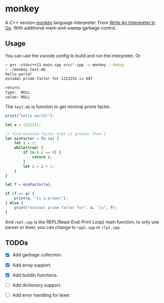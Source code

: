 # monkey
A C++ version [monkey](https://monkeylang.org/) language interpreter. From [Write An Interpreter In Go](https://interpreterbook.com/).
With additional mark-and-sweep garbage control.
## Usage
You can use the vscode config to build and run the interpreter. Or
```bash
> g++ -std=c++11 main.cpp src/*.cpp -o monkey --debug
> ./monkey test.mk
hello world!
minimal prime factor for 1321231 is 487 

return: 
type:  NULL
value: NULL
```
The `test.mk` is function to get minimal prime factor.
```js
print("hello world!");

let a = 1321231;

// find mininum factor that is greater than 1
let minFactor = fn (a) {
	let i = 2;
	while(true) {
		if (a % i == 0) { 
			return i;
		}
		let i = i + 1;
	}
}

let f = minFactor(a);

if (f == a) {
	print(a, "is a prime!");
} else {
	print("minimal prime factor for", a, "is", f);
}
```
And `repl.cpp` is the REPL(Read-Eval-Print Loop) main function, to only use parser or lexer, you can change to `rppl.cpp` or `rlpl.cpp`.

## TODOs
* [x] Add garbage collection.
* [x] Add array support.
* [x] Add buildin functions.
* [ ] Add dictionary support.
* [ ] Add error handling for lexer.

